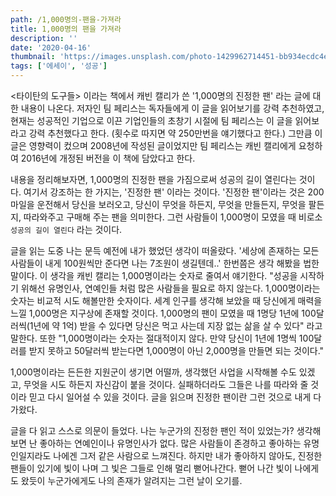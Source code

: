 ```yaml
---
path: /1,000명의-팬을-가져라
title: 1,000명의 팬을 가져라
description: ''
date: '2020-04-16'
thumbnail: 'https://images.unsplash.com/photo-1429962714451-bb934ecdc4ec?ixlib=rb-1.2.1&ixid=eyJhcHBfaWQiOjEyMDd9&auto=format&fit=crop&w=1050&q=80'
tags: ['에세이', '성공']
---
```


<타이탄의 도구들> 이라는 책에서 캐빈 캘리가 쓴 '1,000명의 진정한 팬' 라는 글에 대한 내용이 나온다. 저자인 팀 페리스는 독자들에게 이 글을 읽어보기를 강력 추천하였고, 현재는 성공적인 기업으로 이끈 기업인들의 초창기 시절에 팀 페리스는 이 글을 읽어보라고 강력 추천했다고 한다. (횟수로 따지면 약 250만번을 얘기했다고 한다.) 그만큼 이 글은 영향력이 컸으며 2008년에 작성된 글이었지만 팀 페리스는 캐빈 캘리에게 요청하여 2016년에 개정된 버전을 이 책에 담았다고 한다.

내용을 정리해보자면, 1,000명의 진정한 팬을 가짐으로써 성공의 길이 열린다는 것이다. 여기서 강조하는 한 가지는, '진정한 팬' 이라는 것이다. '진정한 팬'이라는 것은 200마일을 운전해서 당신을 보러오고, 당신이 무엇을 하든지, 무엇을 만들든지, 무엇을 팔든지, 따라와주고 구매해 주는 팬을 의미한다. 그런 사람들이 1,000명이 모였을 때 비로소 `성공의 길이 열린다` 라는 것이다.

글을 읽는 도중 나는 문득 예전에 내가 했었던 생각이 떠올랐다. '세상에 존재하는 모든 사람들이 내게 100원씩만 준다면 나는 7조원이 생길텐데..' 한번쯤은 생각 해봤을 법한 말이다. 이 생각을 캐빈 캘리는 1,000명이라는 숫자로 줄여서 얘기한다. "성공을 시작하기 위해선 유명인사, 연예인들 처럼 많은 사람들을 필요로 하지 않는다. 1,000명이라는 숫자는 비교적 시도 해볼만한 숫자이다. 세계 인구를 생각해 보았을 때 당신에게 매력을 느낄 1,000명은 지구상에 존재할 것이다. 1,000명의 팬이 모였을 때 1명당 1년에 100달러씩(1년에 약 1억) 받을 수 있다면 당신은 먹고 사는데 지장 없는 삶을 살 수 있다" 라고 말한다. 또한 "1,000명이라는 숫자는 절대적이지 않다. 만약 당신이 1년에 1명씩 100달러를 받지 못하고 50달러씩 받는다면 1,000명이 아닌 2,000명을 만들면 되는 것이다."

1,000명이라는 든든한 지원군이 생기면 어떨까, 생각했던 사업을 시작해볼 수도 있겠고, 무엇을 시도 하든지 자신감이 붙을 것이다. 실패하더라도 그들은 나를 따라와 줄 것이라 믿고 다시 일어설 수 있을 것이다. 글을 읽으며 진정한 팬이란 그런 것으로 내게 다가왔다.

글을 다 읽고 스스로 의문이 들었다. 나는 누군가의 진정한 팬인 적이 있었는가? 생각해보면 난 좋아하는 연예인이나 유명인사가 없다. 많은 사람들이 존경하고 좋아하는 유명인일지라도 나에겐 그저 같은 사람으로 느껴진다. 하지만 내가 좋아하지 않아도, 진정한 팬들이 있기에 빛이 나며 그 빛은 그들로 인해 멀리 뻗어나간다. 뻗어 나간 빛이 나에게도 왔듯이 누군가에게도 나의 존재가 알려지는 그런 날이 오기를.
